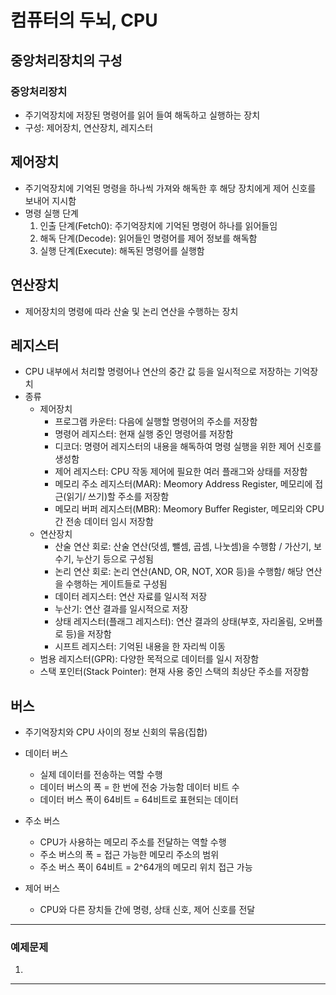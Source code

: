 # 컴퓨터의 두뇌, CPU

## 중앙처리장치의 구성

### 중앙처리장치
  - 주기억장치에 저장된 명령어를 읽어 들여 해독하고 실행하는 장치
  - 구성: 제어장치, 연산장치, 레지스터
    
## 제어장치
  - 주기억장치에 기억된 명령을 하나씩 가져와 해독한 후 해당 장치에게 제어 신호를 보내어 지시함
  - 명령 실행 단계
    1. 인출 단계(Fetch0): 주기억장치에 기억된 명령어 하나를 읽어들임
    2. 해독 단계(Decode): 읽어들인 명령어를 제어 정보를 해독함
    3. 실행 단계(Execute): 해독된 명령어를 실행함

## 연산장치
  - 제어장치의 명령에 따라 산술 및 논리 연산을 수행하는 장치

## 레지스터
  - CPU 내부에서 처리할 명령어나 연산의 중간 값 등을 일시적으로 저장하는 기억장치
  - 종류
    - 제어장치
      - 프로그램 카운터: 다음에 실행할 명령어의 주소를 저장함
      - 명령어 레지스터: 현재 실행 중인 명령어를 저장함
      - 디코더: 명령어 레지스터의 내용을 해독하여 명령 실행을 위한 제어 신호를 생성함
      - 제어 레지스터: CPU 작동 제어에 필요한 여러 플래그와 상태를 저장함
      - 메모리 주소 레지스터(MAR): Meomory Address Register, 메모리에 접근(읽기/ 쓰기)할 주소를 저장함
      - 메모리 버퍼 레지스터(MBR): Meomory Buffer Register, 메모리와 CPU 간 전송 데이터 임시 저장함
    - 연산장치
      - 산술 연산 회로: 산술 연산(덧셈, 뺄셈, 곱셈, 나눗셈)을 수행함 / 가산기, 보수기, 누산기 등으로 구성됨
      - 논리 연산 회로: 논리 연산(AND, OR, NOT, XOR 등)을 수행함/ 해당 연산을 수행하는 게이트들로 구성됨
      - 데이터 레지스터: 연산 자료를 일시적 저장
      - 누산기: 연산 결과를 일시적으로 저장
      - 상태 레지스터(플래그 레지스터): 연산 결과의 상태(부호, 자리올림, 오버플로 등)을 저장함
      - 시프트 레지스터: 기억된 내용을 한 자리씩 이동
    - 범용 레지스터(GPR): 다양한 목적으로 데이터를 일시 저장함
    - 스택 포인터(Stack Pointer): 현재 사용 중인 스택의 최상단 주소를 저장함

## 버스
  - 주기억장치와 CPU 사이의 정보 신회의 묶음(집합)
  
  - 데이터 버스
    - 실제 데이터를 전송하는 역할 수행
    - 데이터 버스의 폭 = 한 번에 전숭 가능함 데이터 비트 수
    - 데이터 버스 폭이 64비트 = 64비트로 표현되는 데이터
  - 주소 버스
    - CPU가 사용하는 메모리 주소를 전달하는 역할 수행
    - 주소 버스의 폭 = 접근 가능한 메모리 주소의 범위
    - 주소 버스 폭이 64비트 = 2^64개의 메모리 위치 접근 가능
  - 제어 버스
    - CPU와 다른 장치들 간에 명령, 상태 신호, 제어 신호를 전달

---

### 예제문제
  1.

---













